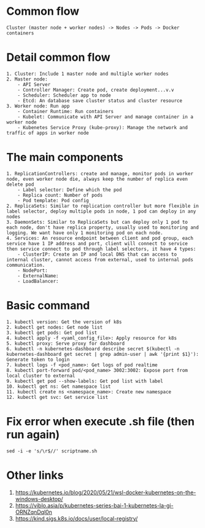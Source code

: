 # Common flow
    Cluster (master node + worker nodes) -> Nodes -> Pods -> Docker containers
    
# Detail common flow
    1. Cluster: Include 1 master node and multiple worker nodes
    2. Master node:
        - API Server
        - Controller Manager: Create pod, create deployment...v.v
        - Scheduler: Scheduler app to node
        - Etcd: An database save cluster status and cluster resource
    3. Worker node: Run app
        - Container Runtime: Run containers
        - Kubelet: Communicate with API Server and manage container in a worker node
        - Kubenetes Service Proxy (kube-proxy): Manage the network and traffic of apps in worker node

# The main components
    1. ReplicationControllers: create and manage, monitor pods in worker node, even worker node die, always keep the number of replica even delete pod
        - Label selector: Define which the pod
        - Replica count: Number of pods
        - Pod template: Pod config
    2. ReplicaSets: Similar to replication controller but more flexible in label selector, deploy multiple pods in node, 1 pod can deploy in any nodes
    3. DaemonSets: Similar to ReplicaSets but can deploy only 1 pod to each node, don't have replica property, usually used to monitoring and logging. We want have only 1 monitoring pod on each node.
    4. Services: An resource endpoint between client and pod group, each service have 1 IP address and port, client will connect to service then service connect to pod through label selectors, it have 4 types:
        - ClusterIP: Create an IP and local DNS that can access to internal cluster, cannot access from external, used to internal pods communication.
        - NodePort: 
        - ExternalName: 
        - LoadBalancer: 

# Basic command
    1. kubectl version: Get the version of k8s
    2. kubectl get nodes: Get node list
    3. kubectl get pods: Get pod list
    4. kubectl apply -f <yaml_config_file>: Apply resource for k8s
    5. kubectl proxy: Serve proxy for dashboard
    6. kubectl -n kubernetes-dashboard describe secret $(kubectl -n kubernetes-dashboard get secret | grep admin-user | awk '{print $1}'): Generate token to login
    7. kubectl logs -f <pod_name>: Get logs of pod realtime
    8. kubectl port-forward pod/<pod_name> 3002:3002: Expose port from local cluster to external
    9. kubectl get pod --show-labels: Get pod list with label
    10. kubectl get ns: Get namespace list
    11. kubectl create ns <namespace_name>: Create new namespace
    12. kubectl get svc: Get service list
    
# Fix error when execute .sh file (then run again)
    sed -i -e 's/\r$//' scriptname.sh
    
# Other links
1. https://kubernetes.io/blog/2020/05/21/wsl-docker-kubernetes-on-the-windows-desktop/
2. https://viblo.asia/p/kubernetes-series-bai-1-kubernetes-la-gi-ORNZqnDql0n
3. https://kind.sigs.k8s.io/docs/user/local-registry/